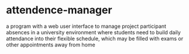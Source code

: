 # attendence-manager

a program with a web user interface to manage project participant absences in a university environment where students need to build daily attendance into their flexible schedule, which may be filled with exams or other appointments away from home
